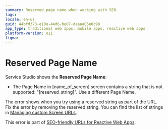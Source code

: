 ```yaml
---
summary: Reserved page name when working with SEO. 
tags:
locale: en-us
guid: 44bfd373-e10e-44d6-be07-daaaa05e0c98
app_type: traditional web apps, mobile apps, reactive web apps
platform-version: o11
figma:
---
```


# Reserved Page Name

Service Studio shows the **Reserved Page Name**:

* The Page Name in [name_of_screen] screen contains a string that is not supported: "[reserved_string]". Use a different Page Name.

The error shows when you try using a reserved string as part of the URL. Fix the error by removing the reserved string. You can find the list of strings in [Managing custom Screen URLs](../../../develop/seo/intro.md#managing-custom-screen-urls).

<div class="info" markdown="1">

This error is part of [SEO-friendly URLs for Reactive Web Apps](../../../develop/seo/intro.md).

</div>